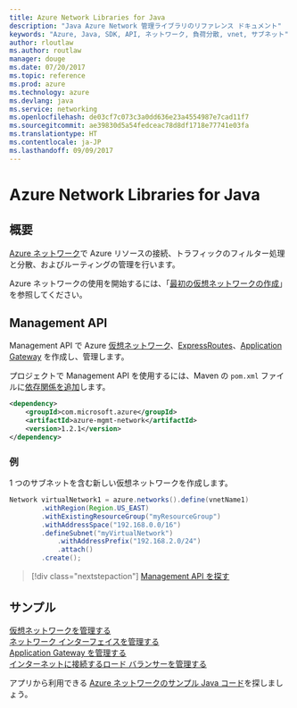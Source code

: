 ```yaml
---
title: Azure Network Libraries for Java
description: "Java Azure Network 管理ライブラリのリファレンス ドキュメント"
keywords: "Azure, Java, SDK, API, ネットワーク, 負荷分散, vnet, サブネット"
author: rloutlaw
ms.author: routlaw
manager: douge
ms.date: 07/20/2017
ms.topic: reference
ms.prod: azure
ms.technology: azure
ms.devlang: java
ms.service: networking
ms.openlocfilehash: de03cf7c073c3a0dd636e23a4554987e7cad11f7
ms.sourcegitcommit: ae39830d5a54fedceac78d8df1718e77741e03fa
ms.translationtype: HT
ms.contentlocale: ja-JP
ms.lasthandoff: 09/09/2017
---
```

# <a name="azure-network-libraries-for-java"></a>Azure Network Libraries for Java

## <a name="overview"></a>概要

[Azure ネットワーク](/azure/networking/networking-overview)で Azure リソースの接続、トラフィックのフィルター処理と分散、およびルーティングの管理を行います。

Azure ネットワークの使用を開始するには、「[最初の仮想ネットワークの作成](/azure/virtual-network/virtual-network-get-started-vnet-subnet)」を参照してください。

## <a name="management-api"></a>Management API

Management API で Azure [仮想ネットワーク](/azure/virtual-network/virtual-networks-overview)、[ExpressRoutes](/azure/expressroute/)、[Application Gateway](/azure/application-gateway/) を作成し、管理します。

プロジェクトで Management API を使用するには、Maven の `pom.xml` ファイルに[依存関係を追加](https://maven.apache.org/guides/getting-started/index.html#How_do_I_use_external_dependencies)します。  

```XML
<dependency>
    <groupId>com.microsoft.azure</groupId>
    <artifactId>azure-mgmt-network</artifactId>
    <version>1.2.1</version>
</dependency>
```   

### <a name="example"></a>例

1 つのサブネットを含む新しい仮想ネットワークを作成します。

```java
Network virtualNetwork1 = azure.networks().define(vnetName1)
        .withRegion(Region.US_EAST)
        .withExistingResourceGroup("myResourceGroup")
        .withAddressSpace("192.168.0.0/16")
        .defineSubnet("myVirtualNetwork")
            .withAddressPrefix("192.168.2.0/24")
            .attach()
        .create();
```

> [!div class="nextstepaction"]
> [Management API を探す](/java/api/overview/azure/networking/managementapi)

## <a name="samples"></a>サンプル

[仮想ネットワークを管理する](https://github.com/Azure-Samples/network-java-manage-virtual-network)   
[ネットワーク インターフェイスを管理する](https://github.com/Azure-Samples/network-java-manage-network-interface)   
[Application Gateway を管理する](https://github.com/Azure-Samples/application-gateway-java-manage-simple-application-gateways)   
[インターネットに接続するロード バランサーを管理する](https://github.com/Azure-Samples/network-java-manage-internet-facing-load-balancers)   

アプリから利用できる [Azure ネットワークのサンプル Java コード](https://azure.microsoft.com/resources/samples/?platform=java&term=network)を探しましょう。
